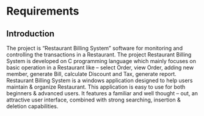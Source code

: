 # Requirements
## Introduction
The project is “Restaurant Billing System” software for monitoring and controlling the transactions in a Restaurant. The project Restaurant Billing System is developed on C programming language which mainly focuses on basic operation in a Restaurant like – select Order, view Order, adding new member, generate Bill, calculate Discount and Tax, generate report. Restaurant Billing System is a windows application designed to help users maintain & organize Restaurant. This application is easy to use for both beginners & advanced users. It features a familiar and well thought – out, an attractive user interface, combined with strong searching, insertion & deletion capabilities.
